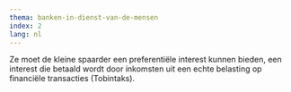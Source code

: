 ```yaml
---
thema: banken-in-dienst-van-de-mensen
index: 2
lang: nl
---
```

Ze moet de kleine spaarder een preferentiële interest kunnen bieden, een interest die betaald wordt door inkomsten uit een echte belasting op financiële transacties (Tobintaks).
